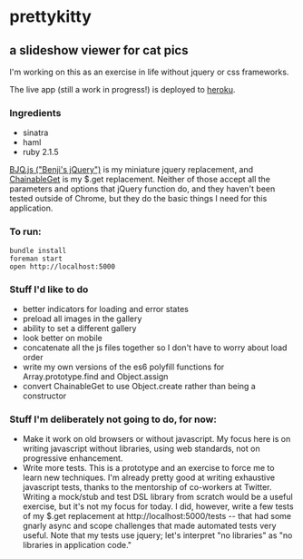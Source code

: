 # prettykitty
## a slideshow viewer for cat pics

I'm working on this as an exercise in life without jquery or css frameworks.

The live app (still a work in progress!) is deployed to [heroku](https://prettykitty.herokuapp.com/).

### Ingredients

- sinatra
- haml
- ruby 2.1.5

[BJQ.js ("Benji's jQuery")](https://github.com/benshine/prettykitty/blob/master/public/scripts/lib/bjq.js)
is my miniature jquery replacement, and
[ChainableGet](https://github.com/benshine/prettykitty/blob/master/public/scripts/lib/chainable-get.js)
is my $.get replacement. Neither of those accept all the parameters and options that jQuery function do,
and they haven't been tested outside of Chrome, but they do the basic things I need for this
application.

### To run:
    bundle install
    foreman start
    open http://localhost:5000

### Stuff I'd like to do
- better indicators for loading and error states
- preload all images in the gallery
- ability to set a different gallery
- look better on mobile
- concatenate all the js files together so I don't have to worry about load order
- write my own versions of the es6 polyfill functions for Array.prototype.find and Object.assign
- convert ChainableGet to use Object.create rather than being a constructor

### Stuff I'm deliberately not going to do, for now:

- Make it work on old browsers or without javascript. My focus here is on writing
  javascript without libraries, using web standards, not on progressive enhancement.
- Write more tests. This is a prototype and an exercise to force me to learn new techniques.
  I'm already pretty good at writing exhaustive javascript tests, thanks to the
  mentorship of co-workers at Twitter. Writing a mock/stub and test DSL library
  from scratch would be a useful exercise, but it's not my focus for today. I did,
  however, write a few tests of my $.get replacement at http://localhost:5000/tests --
  that had some gnarly async and scope challenges that made automated tests very useful.
  Note that my tests use jquery; let's interpret "no libraries" as "no libraries
  in application code."

